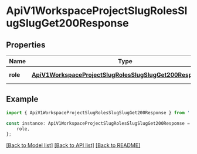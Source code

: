 # ApiV1WorkspaceProjectSlugRolesSlugSlugGet200Response


## Properties

Name | Type | Description | Notes
------------ | ------------- | ------------- | -------------
**role** | [**ApiV1WorkspaceProjectSlugRolesSlugSlugGet200ResponseRole**](ApiV1WorkspaceProjectSlugRolesSlugSlugGet200ResponseRole.md) |  | [default to undefined]

## Example

```typescript
import { ApiV1WorkspaceProjectSlugRolesSlugSlugGet200Response } from './api';

const instance: ApiV1WorkspaceProjectSlugRolesSlugSlugGet200Response = {
    role,
};
```

[[Back to Model list]](../README.md#documentation-for-models) [[Back to API list]](../README.md#documentation-for-api-endpoints) [[Back to README]](../README.md)
